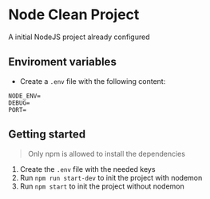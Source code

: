 # Node Clean Project

A initial NodeJS project already configured

## Enviroment variables

- Create a `.env` file with the following content:

```
NODE_ENV=
DEBUG=
PORT=
```

## Getting started

> Only npm is allowed to install the dependencies

1. Create the `.env` file with the needed keys
2. Run `npm run start-dev` to init the project with nodemon
3. Run `npm start` to init the project without nodemon
